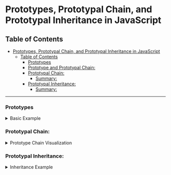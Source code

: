 # Prototypes, Prototypal Chain, and Prototypal Inheritance in JavaScript

## Table of Contents
- [Prototypes, Prototypal Chain, and Prototypal Inheritance in JavaScript](#prototypes-prototypal-chain-and-prototypal-inheritance-in-javascript)
  - [Table of Contents](#table-of-contents)
    - [Prototypes](#prototypes)
    - [Prototype and Prototypal Chain:](#prototype-and-prototypal-chain)
    - [Prototypal Chain:](#prototypal-chain)
      - [Summary:](#summary)
    - [Prototypal Inheritance:](#prototypal-inheritance)
      - [Summary:](#summary-1)

---

### Prototypes
<details>
<summary>Basic Example</summary>

-Consider the array `arr` in JavaScript:
```
let arr = ["nan", "sivani"];
```

### Prototype and Prototypal Chain:


In JavaScript, arrays are objects, and like all objects, they have prototypes. The array arr inherits from Array.prototype.

-Here's how this works:

- Array.prototype: The prototype of arrays includes built-in methods like push(), pop(), forEach(), etc.
- Object.prototype: The prototype of Array.prototype itself, containing fundamental methods like toString() and hasOwnProperty().
- When you call a method on arr, JavaScript checks the array itself first, then Array.prototype, and finally Object.prototype.

```js
console.log(arr.length); // Output: 2
console.log(arr.toString()); // Output: nan,sivani
```

-In the first case, length is a property of the array itself. In the second, toString() is found on Array.prototype.

</details>

### Prototypal Chain:
<details>
<summary>Prototype Chain Visualization</summary>
Here’s how the prototype chain looks in this example:

```
mermaid
graph TD
A["arr"] --> B["Array.prototype"]
B --> C["Object.prototype"]
C --> D["null"]
```

- arr has Array.prototype as its immediate prototype.
- Array.prototype has Object.prototype as its prototype.
- Object.prototype has null as its prototype.

#### Summary:

- `Prototype`: A mechanism by which JavaScript objects inherit properties and methods from another object.
- `Prototypal Chain`: The sequence of objects through which property lookups are made. For arr, it's arr → Array.prototype → Object.prototype.
- `Prototypal Inheritance`: The process of inheriting properties from one object to another, allowing for the use of shared methods and properties.
</details>

### Prototypal Inheritance:

<details>
<summary>Inheritance Example</summary>
Let’s explore prototypal inheritance using objects:

```js
let object = {
    name: "nandhu",
    city: "trichy",
    getInfo: function() {
        return `${this.name} lives in ${this.city}.`;
    }
};

let object2 = { 
    name: "Diya"
};

// Setting the prototype
object2.__proto__ = object;

// Accessing properties and methods
console.log(object2.name); // Output: Diya (own property)
console.log(object2.city); // Output: trichy (inherited from object)
console.log(object2.getInfo()); // Output: Diya lives in trichy.

```

Prototype Chain:
```mermaid
graph TD
A["object2"] --> B["object"]
B --> C["Object.prototype"]
C --> D["null"]
```
#### Summary:

- `Prototypal Inheritance:` object2 inherits from object, gaining access to its properties and methods.
- `Prototype:` object is the prototype of object2.
- `Prototype Chain:` The chain for object2 is object2 → object → Object.prototype → null.
-`__proto__:` This property is used to link object2 to object, establishing inheritance.
</details>
